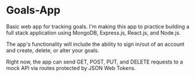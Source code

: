 # Goals-App

Basic web app for tracking goals. I'm making this app to practice building a full stack application using MongoDB, Express.js, React.js, and Node.js.

The app's functionality will include the ability to sign in/out of an account and create, delete, or alter your goals. 

Right now, the app can send GET, POST, PUT, and DELETE requests to a mock API via routes protected by JSON Web Tokens.
